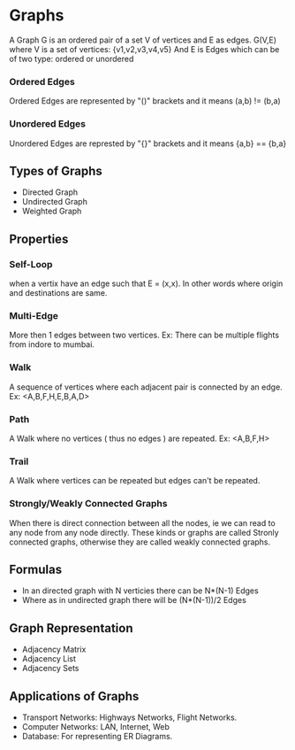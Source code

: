 # Graphs
A Graph G is an ordered pair of a set V of vertices and E as edges.
G(V,E)
where V is a set of vertices: {v1,v2,v3,v4,v5}
And E is Edges which can be of two type: ordered or unordered

### Ordered Edges
Ordered Edges are represented by "()" brackets and it means (a,b) != (b,a)
### Unordered Edges
Unordered Edges are represted by "{}" brackets and it means {a,b} == {b,a}

## Types of Graphs
* Directed Graph
* Undirected Graph
* Weighted Graph

## Properties

### Self-Loop
when a vertix have an edge such that E = (x,x). In other words where origin and destinations are same.
### Multi-Edge
More then 1 edges between two vertices. Ex: There can be multiple flights from indore to mumbai.
### Walk
A sequence of vertices where each adjacent pair is connected by an edge. Ex: <A,B,F,H,E,B,A,D> 
### Path
A Walk where no vertices ( thus no edges ) are repeated. Ex: <A,B,F,H>
### Trail
A Walk where vertices can be repeated but edges can't be repeated.

### Strongly/Weakly Connected Graphs
When there is direct connection between all the nodes, ie we can read to any node from any node directly. These kinds or graphs are called Stronly connected graphs, otherwise they are called weakly connected graphs.


## Formulas
* In an directed graph with N verticies there can be N*(N-1) Edges
* Where as in undirected graph there will be (N*(N-1))/2 Edges


## Graph Representation
* Adjacency Matrix
* Adjacency List
* Adjacency Sets

## Applications of Graphs
* Transport Networks: Highways Networks, Flight Networks.
* Computer Networks: LAN, Internet, Web 
* Database: For representing ER Diagrams.

